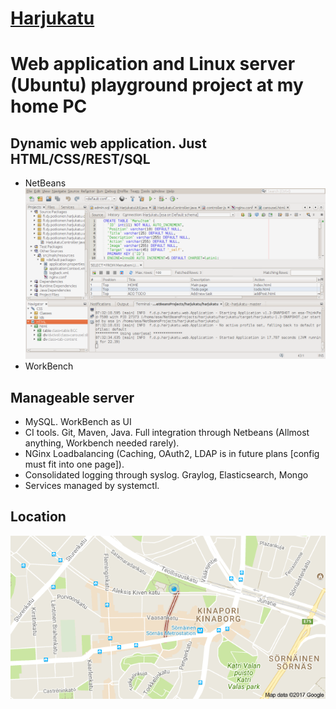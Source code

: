 # [Harjukatu](http://potkonen.dy.fi/)
# Web application and Linux server (Ubuntu) playground project at my home PC
## Dynamic web application. Just HTML/CSS/REST/SQL
- NetBeans
![Demo](harjukatu.png?raw=true)
- WorkBench
## Manageable server
- MySQL. WorkBench as UI
- CI tools. Git, Maven, Java. Full integration through Netbeans (Allmost anything, Workbench needed rarely).
- NGinx Loadbalancing (Caching, OAuth2, LDAP is in future plans [config must fit into one page]).
- Consolidated logging through syslog. Graylog, Elasticsearch, Mongo
- Services managed by systemctl.
## Location
![Harjukatu](harjukatu/src/main/webapp/img/hk-map.png?raw=true)


